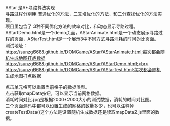 
AStar 是A*寻路算法实现 <br>
寻路过程分别用 普通优化的方法，二叉堆优化的方法，和二分查找优化的方法实现。<br>
项目里包含了 3种不同优化方法的效率对比，和动态显示寻路过程。<br>
AStartDemo.html是一个demo页面，AStarAnimate.html是一个动态展示寻路过程的页面，AStarTest.html是一个展示3中不同方式寻路消耗的时间对比页面。<br>
测试地址：<br>
https://sunzg6688.github.io/DOMGame/AStar/AStarAnimate.html;每次都会随机生成地图打点数据<br>
https://sunzg6688.github.io/DOMGame/AStar/AStarDemo.html;<br>
https://sunzg6688.github.io/DOMGame/AStar/AStarTest.html;每次都会随机生成地图打点数据<br>


点击单元格可以重置当前格子的数据类型。<br>
点击获取mapData按钮，可以显示当前网格数据。<br>
消耗时间对比.jpg是根据2000*2000大小的测试数据，消耗的时间对比图。<br>
三个页面源码中都可以设置生成的网格的数量多少，也可以注释掉createTestData()这个方法是设置随机生成数据还是读取mapData2.js里面的数据。<br>
